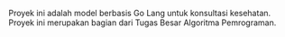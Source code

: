 Proyek ini adalah model berbasis Go Lang untuk konsultasi kesehatan. Proyek ini merupakan bagian dari Tugas Besar Algoritma Pemrograman.
